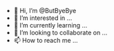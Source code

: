 - 👋 Hi, I’m @ButByeBye
- 👀 I’m interested in ...
- 🌱 I’m currently learning ...
- 💞️ I’m looking to collaborate on ...
- 📫 How to reach me ...

<!---
ButByeBye/ButByeBye is a ✨ special ✨ repository because its `README.md` (this file) appears on your GitHub profile.
You can click the Preview link to take a look at your changes.
--->
